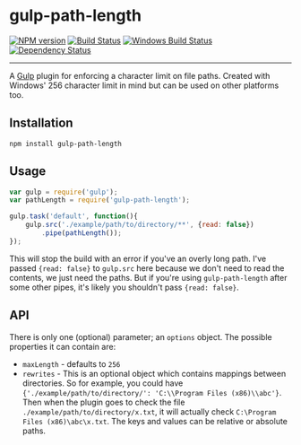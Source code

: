 gulp-path-length 
===

[![NPM version][npm-image]][npm-url] [![Build Status][travis-image]][travis-url] [![Windows Build Status][appveyor-image]][appveyor-url] [![Dependency Status][depstat-image]][depstat-url] 

---

A [Gulp](gulpjs.com) plugin for enforcing a character limit on file paths. Created with Windows' 256 character limit in mind but can be used on other platforms too.

## Installation

```shell
npm install gulp-path-length
```

## Usage

```javascript
var gulp = require('gulp');
var pathLength = require('gulp-path-length');

gulp.task('default', function(){
    gulp.src('./example/path/to/directory/**', {read: false})
        .pipe(pathLength()); 
});
```

This will stop the build with an error if you've an overly long path. I've passed `{read: false}` to `gulp.src` here because we don't need to read the contents, we just need the paths. But if you're using `gulp-path-length` after some other pipes, it's likely you shouldn't pass `{read: false}`.

## API

There is only one (optional) parameter; an `options` object. The possible properties it can contain are:
- `maxLength` - defaults to `256`
- `rewrites` - This is an optional object which contains mappings between directories. So for example, you could have `{'./example/path/to/directory/': 'C:\\Program Files (x86)\\abc'}`. Then when the plugin goes to check the file `./example/path/to/directory/x.txt`, it will actually check `C:\Program Files (x86)\abc\x.txt`. The keys and values can be relative or absolute paths.


[npm-url]: https://npmjs.org/package/gulp-path-length
[npm-image]: http://img.shields.io/npm/v/gulp-path-length.svg?style=flat

[travis-url]: http://travis-ci.org/4ver/gulp-path-length
[travis-image]: http://img.shields.io/travis/4ver/gulp-path-length.svg?style=flat

[appveyor-url]: https://ci.appveyor.com/project/4ver/gulp-path-length/branch/master
[appveyor-image]: https://ci.appveyor.com/api/projects/status/tradq3vg1hoah36j/branch/master?svg=true

[depstat-url]: https://david-dm.org/4ver/gulp-path-length
[depstat-image]: https://david-dm.org/4ver/gulp-path-length.svg?style=flat
